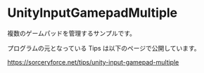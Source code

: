 # UnityInputGamepadMultiple
複数のゲームパッドを管理するサンプルです。

プログラムの元となっている Tips は以下のページで公開しています。

https://sorceryforce.net/tips/unity-input-gamepad-multiple
